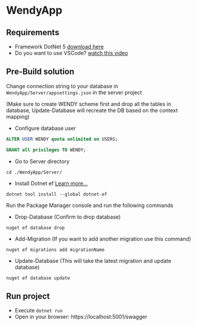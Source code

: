 # WendyApp
## Requirements

- Framework DotNet 5 [download here](https://dotnet.microsoft.com/en-us/download/dotnet/5.0)
- Do you want to use VSCode? [watch this video](https://www.youtube.com/watch?v=FfZu7jNk-2I)

## Pre-Build solution

Change connection string to your database in `WendyApp/Server/appsettings.json` in the server project

(Make sure to create WENDY scheme first and drop all the tables in database, Update-Database will recreate the DB based on the context mapping)

- Configure database user
```sql
ALTER USER WENDY quota unlimited on USERS;

GRANT all privileges TO WENDY;
```

- Go to Server directory 

`cd ./WendyApp/Server/`

- Install Dotnet ef [Learn more...](https://docs.microsoft.com/en-us/ef/core/cli/dotnet)


`dotnet tool install --global dotnet-ef`

Run the Package Manager console and run the following commands

- Drop-Database (Confirm to drop database)

`nuget ef database drop`

- Add-Migration (If you want to add another migration use this command)

`nuget ef migrations add migrationName`

- Update-Database (This will take the latest migration and update database)

`nuget ef database update`

## Run project

- Execute `dotnet run`
- Open in your browser: https://localhost:5001/swagger